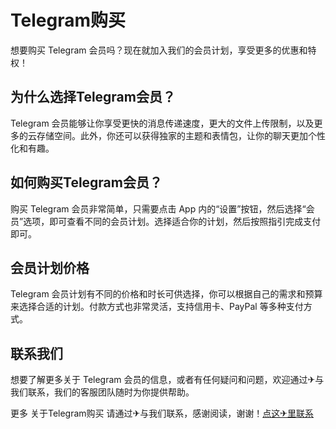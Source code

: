 # Telegram购买

想要购买 Telegram 会员吗？现在就加入我们的会员计划，享受更多的优惠和特权！

## 为什么选择Telegram会员？

Telegram 会员能够让你享受更快的消息传递速度，更大的文件上传限制，以及更多的云存储空间。此外，你还可以获得独家的主题和表情包，让你的聊天更加个性化和有趣。

## 如何购买Telegram会员？

购买 Telegram 会员非常简单，只需要点击 App 内的“设置”按钮，然后选择“会员”选项，即可查看不同的会员计划。选择适合你的计划，然后按照指引完成支付即可。

## 会员计划价格

Telegram 会员计划有不同的价格和时长可供选择，你可以根据自己的需求和预算来选择合适的计划。付款方式也非常灵活，支持信用卡、PayPal 等多种支付方式。

## 联系我们

想要了解更多关于 Telegram 会员的信息，或者有任何疑问和问题，欢迎通过✈与我们联系，我们的客服团队随时为你提供帮助。

更多 关于Telegram购买 请通过✈与我们联系，感谢阅读，谢谢！[点这✈里联系](https://ads.k02.cc)
